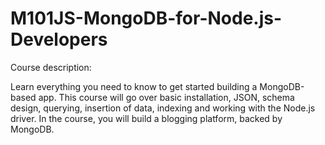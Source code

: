 # M101JS-MongoDB-for-Node.js-Developers

Course description:

Learn everything you need to know to get started building a MongoDB-based app. This course will go over basic installation, JSON, schema design, querying, insertion of data, indexing and working with the Node.js driver. In the course, you will build a blogging platform, backed by MongoDB. 
